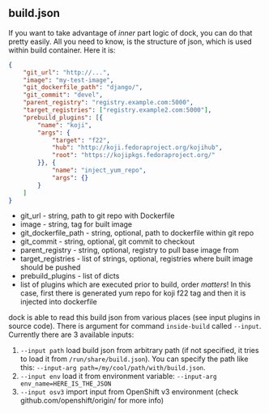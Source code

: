 ## build.json

If you want to take advantage of _inner_ part logic of dock, you can do that pretty easily. All you need to know, is the structure of json, which is used within build container. Here it is:

```json
{
    "git_url": "http://...",
    "image": "my-test-image",
    "git_dockerfile_path": "django/",
    "git_commit": "devel",
    "parent_registry": "registry.example.com:5000",
    "target_registries": ["registry.example2.com:5000"],
    "prebuild_plugins": [{
        "name": "koji",
        "args": {
            "target": "f22",
            "hub": "http://koji.fedoraproject.org/kojihub",
            "root": "https://kojipkgs.fedoraproject.org/"
        }}, {
            "name": "inject_yum_repo",
            "args": {}
        }
    ]
}
```

 * git_url - string, path to git repo with Dockerfile
 * image - string, tag for built image
 * git_dockerfile_path - string, optional, path to dockerfile within git repo
 * git_commit - string, optional, git commit to checkout
 * parent_registry - string, optional, registry to pull base image from
 * target_registries - list of strings, optional, registries where built image should be pushed
 * prebuild_plugins - list of dicts
  * list of plugins which are executed prior to build, order _matters_! In this case, first there is generated yum repo for koji f22 tag and then it is injected into dockerfile

dock is able to read this build json from various places (see input plugins in source code). There is argument for command `inside-build` called `--input`. Currently there are 3 available inputs:

 1. `--input path` load build json from arbitrary path (if not specified, it tries to load it from `/run/share/build.json`). You can specify the path like this: `--input-arg path=/my/cool/path/with/build.json`.
 2. `--input env` load it from environment variable: `--input-arg env_name=HERE_IS_THE_JSON`
 3. `--input osv3` import input from OpenShift v3 environment (check github.com/openshift/origin/ for more info)


